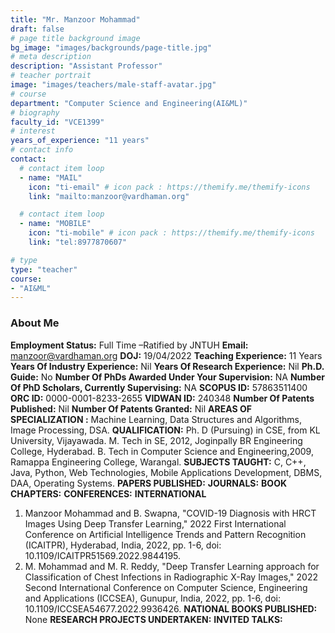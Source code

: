 ```yaml
---
title: "Mr. Manzoor Mohammad"
draft: false
# page title background image
bg_image: "images/backgrounds/page-title.jpg"
# meta description
description: "Assistant Professor"
# teacher portrait
image: "images/teachers/male-staff-avatar.jpg"
# course
department: "Computer Science and Engineering(AI&ML)"
# biography
faculty_id: "VCE1399"
# interest
years_of_experience: "11 years"
# contact info
contact:
  # contact item loop
  - name: "MAIL"
    icon: "ti-email" # icon pack : https://themify.me/themify-icons
    link: "mailto:manzoor@vardhaman.org"

  # contact item loop
  - name: "MOBILE"
    icon: "ti-mobile" # icon pack : https://themify.me/themify-icons
    link: "tel:8977870607"

# type
type: "teacher"
course:
- "AI&ML"
---
```


### About Me

**Employment Status:** Full Time –Ratified by JNTUH
**Email:** manzoor@vardhaman.org
**DOJ:** 19/04/2022
**Teaching Experience:** 11 Years
**Years Of Industry Experience:** Nil
**Years Of Research Experience:** Nil
**Ph.D. Guide:** No
**Number Of PhDs Awarded Under Your Supervision:** NA
**Number Of PhD Scholars, Currently Supervising:** NA
**SCOPUS ID:** 57863511400
**ORC ID:** 0000-0001-8233-2655
**VIDWAN ID:** 240348
**Number Of Patents Published:** Nil
**Number Of Patents Granted:** Nil
**AREAS OF SPECIALIZATION :**
Machine Learning, Data Structures and Algorithms, Image Processing, DSA.
**QUALIFICATION:**
Ph. D (Pursuing) in CSE, from KL University, Vijayawada.
M. Tech in SE, 2012, Joginpally BR Engineering College, Hyderabad.
B. Tech in Computer Science and Engineering,2009, Ramappa Engineering College,
Warangal.
**SUBJECTS TAUGHT:**
C, C++, Java, Python, Web Technologies, Mobile Applications Development, DBMS,
DAA, Operating Systems.
**PAPERS PUBLISHED:**
**JOURNALS:**
**BOOK CHAPTERS:**
**CONFERENCES:**
**INTERNATIONAL**
1. Manzoor Mohammad and B. Swapna, &quot;COVID-19 Diagnosis with HRCT Images Using
Deep Transfer Learning,&quot; 2022 First International Conference on Artificial Intelligence
Trends and Pattern Recognition (ICAITPR), Hyderabad, India, 2022, pp. 1-6, doi:
10.1109/ICAITPR51569.2022.9844195.
2. M. Mohammad and M. R. Reddy, &quot;Deep Transfer Learning approach for Classification of
Chest Infections in Radiographic X-Ray Images,&quot; 2022 Second International Conference
on Computer Science, Engineering and Applications (ICCSEA), Gunupur, India, 2022, pp.
1-6, doi: 10.1109/ICCSEA54677.2022.9936426.
**NATIONAL BOOKS PUBLISHED:** None
**RESEARCH PROJECTS UNDERTAKEN:**
**INVITED TALKS:**
